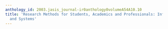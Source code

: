 ```yaml
---
anthology_id: 2003.jasis_journal-ir0anthology0volumeA54A10.10
title: 'Research Methods for Students, Academics and Professionals: Information Management
  and Systems'
---
```

